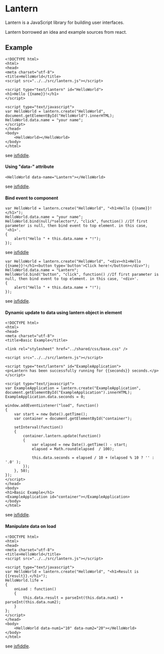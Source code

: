 # Lantern

Lantern is a JavaScript library for building user interfaces.

Lantern borrowed an idea and example sources from react.

## Example
```
<!DOCTYPE html>
<html>
<head>
<meta charset="utf-8">
<title>HelloWorld</title>
<script src="../../src/lantern.js"></script>

<script type="text/lantern" id="HelloWorld">
<h1>Hello {{name}}!</h1>
</script>
	
<script type="text/javascript">
var HelloWorld = lantern.create("HelloWorld", document.getElementById("HelloWorld").innerHTML);
HelloWorld.data.name = "your name";
</script>
</head>
<body>
	<HelloWorld></HelloWorld>
</body>
</html>
```
see [jsfiddle](https://jsfiddle.net/Alprensia/w8gr05sn/3/).



#### Using "data-" attribute
```
<HelloWorld data-name="Lantern"></HelloWorld>
```
see [jsfiddle](https://jsfiddle.net/Alprensia/0yz7kfef/1/).



#### Bind event to component
```
var HelloWorld = lantern.create("HelloWorld", "<h1>Hello {{name}}!</h1>");
HelloWorld.data.name = "your name";
HelloWorld.bind(null/*selector*/, "click", function() //If first parameter is null, then bind event to top element. in this case, '<h1>'.
{
	alert("Hello " + this.data.name + "!");
});
```
see [jsfiddle](https://jsfiddle.net/Alprensia/cv9dujod/1/)

```
var HelloWorld = lantern.create("HelloWorld", "<div><h1>Hello {{name}}!</h1><button type='button'>Click here!</button></div>");
HelloWorld.data.name = "Lantern";
HelloWorld.bind("button", "click", function() //If first parameter is null, then bind event to top element. in this case, '<div>'.
{
	alert("Hello " + this.data.name + "!");
});
```
see [jsfiddle](https://jsfiddle.net/Alprensia/0yz7kfef/2/).



#### Dynamic update to data using lantern object in element
```
<!DOCTYPE html>
<html>
<head>
<meta charset="utf-8">
<title>Basic Example</title>

<link rel="stylesheet" href="../shared/css/base.css" />

<script src="../../src/lantern.js"></script>

<script type="text/lantern" id="ExampleApplication">
<p>Lantern has been successfully running for {{seconds}} seconds.</p>
</script>
	
<script type="text/javascript">
var ExampleApplication = lantern.create("ExampleApplication", document.getElementById("ExampleApplication").innerHTML);
ExampleApplication.data.seconds = 0;

window.addEventListener("load", function()
{
	var start = new Date().getTime();
	var container = document.getElementById("container");
	
	setInterval(function()
	{
		container.lantern.update(function()
		{
			var elapsed = new Date().getTime() - start;
			elapsed = Math.round(elapsed  / 100);
			
			this.data.seconds = elapsed / 10 + (elapsed % 10 ? '' : '.0' );
		});	
	}, 50);
});
</script>
</head>
<body>
<h1>Basic Example</h1>
<ExampleApplication id="container"></ExampleApplication>
</body>
</html>
```
see [jsfiddle](https://jsfiddle.net/Alprensia/2kzfphmt/1/).



#### Manipulate data on load
```
<!DOCTYPE html>
<html>
<head>
<meta charset="utf-8">
<title>HelloWorld</title>
<script src="../../src/lantern.js"></script>
	
<script type="text/javascript">
var HelloWorld = lantern.create("HelloWorld", "<h1>Result is {{result}}.</h1>");
HelloWorld.life =
{
	onLoad : function()
	{
		this.data.result = parseInt(this.data.num1) + parseInt(this.data.num2);
	}
};
</script>
</head>
<body>
	<HelloWorld data-num1="10" data-num2="20"></HelloWorld>
</body>
</html>
```
see [jsfiddle](https://jsfiddle.net/Alprensia/ah5nryf6/1/).